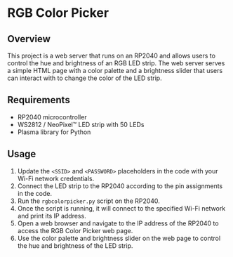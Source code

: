 # RGB Color Picker

## Overview
This project is a web server that runs on an RP2040 and allows users to control the hue and brightness of an RGB LED strip. The web server serves a simple HTML page with a color palette and a brightness slider that users can interact with to change the color of the LED strip.

## Requirements
- RP2040 microcontroller
- WS2812 / NeoPixel™ LED strip with 50 LEDs
- Plasma library for Python

## Usage
1. Update the `<SSID>` and `<PASSWORD>` placeholders in the code with your Wi-Fi network credentials.
2. Connect the LED strip to the RP2040 according to the pin assignments in the code.
3. Run the `rgbcolorpicker.py` script on the RP2040.
4. Once the script is running, it will connect to the specified Wi-Fi network and print its IP address.
5. Open a web browser and navigate to the IP address of the RP2040 to access the RGB Color Picker web page.
6. Use the color palette and brightness slider on the web page to control the hue and brightness of the LED strip.

